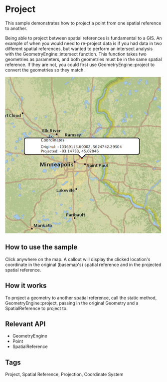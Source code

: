 # Project

This sample demonstrates how to project a point from one spatial reference to another.

Being able to project between spatial references is fundamental to a GIS. An example of when you would need to re-project data is if you had data in two different spatial references, but wanted to perform an intersect analysis with the GeometryEngine::intersect function. This function takes two geometries as parameters, and both geometries must be in the same spatial reference. If they are not, you could first use GeometryEngine::project to convert the geometries so they match.

![](screenshot.png)

## How to use the sample
Click anywhere on the map. A callout will display the clicked location's coordinate in the original (basemap's) spatial reference and in the projected spatial reference.

## How it works
To project a geometry to another spatial reference, call the static method, GeometryEngine::project, passing in the original Geometry and a SpatialReference to project to.

## Relevant API
- GeometryEngine
- Point
- SpatialReference

## Tags
Project, Spatial Reference, Projection, Coordinate System
